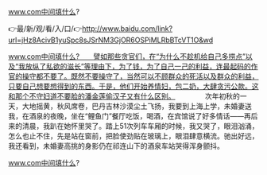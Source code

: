 www.com中间填什么?

👉最/新/观/看/入/口/👉http://www.baidu.com/link?url=jHz8AcivB1yuSpc8sJSrNM3GjOR6OSPiMLRbBTcVT1O&wd

www.com中间填什么?　　譬如那些贪官们，在“为什么不趁机给自己多捞点”以及“我放纵了私欲的滋长”等理由下，为了钱，为了自己一己的利益，连最起码的作官的操守都不要了。既然不要操守了，当然可以不顾群众的死活以及群众的利益，只要自己想要想得到的东西。于是，他们开始养情妇，包二奶，大肆贪污公款。这和那个不守妇道不要脸的潘金莲偷汉子又有什么区别。
　　　　次年初秋的一天，大地摇黄，秋风席卷，巴丹吉林沙漠尘土飞扬，我要到上海上学，未婚妻送我，在酒泉的夜晚，坐在“鲤鱼门”餐厅吃饭，喝酒，在宾馆说了好多情话——再后来的清晨，我趴在她怀里哭了。踏上51次列车车厢的时候，我又哭了，眼泪汹涌，怎么也止不住，先是站在窗前，把脸使劲贴在玻璃上，眼泪肆意横流。驰出好远，我还看到，未婚妻高挑的身影仍在祁连山下的酒泉车站哭得浑身颤抖。


www.com中间填什么?
